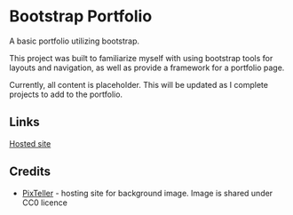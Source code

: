 # Bootstrap Portfolio
A basic portfolio utilizing bootstrap. 

This project was built to familiarize myself with using bootstrap tools for layouts and navigation, as well as provide a framework for a portfolio page.

Currently, all content is placeholder. This will be updated as I complete projects to add to the portfolio.


## Links
[Hosted site]( https://athear.github.io/bootstrap-portfolio/index.html)


## Credits

* [PixTeller](https://pixteller.com/) - hosting site for background image. Image is shared under CC0 licence





